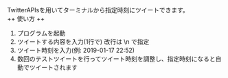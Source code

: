 TwitterAPIsを用いてターミナルから指定時刻にツイートできます。  
++ 使い方 ++
1. プログラムを起動  
2. ツイートする内容を入力(1行で)
   改行は \n で指定
3. ツイート時刻を入力(例: 2019-01-17 22:52)
4. 数回のテストツイートを行ってツイート時刻を調整し、指定時刻になると自動でツイートされます
